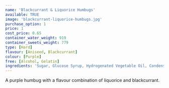 ```yaml
---
name: 'Blackcurrant & Liquorice Humbugs'
available: TRUE
image: 'blackcurrant-liquorice-humbugs.jpg'
purchase_option: 1
price: 1
cost_price: 0.65
container_water_weight: 919
container_sweets_weight: 779
type: [Hard]
flavour: [Aniseed, Blackcurrant]
colour: [Purple]
free: [Alcohol, Gelatin]
ingredients: 'Sugar, Glucose Syrup, Hydrogenated Vegetable Oil, Condensed Milk, Citric Acid, Flavourings, Colours: E122, E133, E142'
---
```

A purple humbug with a flavour combination of liquorice and blackcurrant.